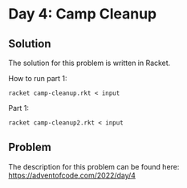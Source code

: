 # Day 4: Camp Cleanup

## Solution

The solution for this problem is written in Racket.

How to run part 1:

`racket camp-cleanup.rkt < input`

Part 1:

`racket camp-cleanup2.rkt < input`

## Problem 

The description for this problem can be found here: https://adventofcode.com/2022/day/4
